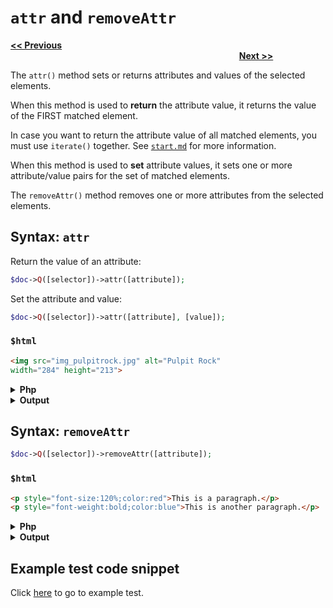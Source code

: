 # `attr` and `removeAttr`

<a href="addclass-and-removeclass.md"><b><< Previous</b></a>
&emsp;&emsp;&emsp;&emsp;&emsp;&emsp;&emsp;
&emsp;&emsp;&emsp;&emsp;&emsp;&emsp;&emsp;
&emsp;&emsp;&emsp;&emsp;&emsp;&emsp;&emsp;
&emsp;&emsp;&emsp;&emsp;&emsp;&emsp;&emsp;
&emsp;&emsp;&emsp;&emsp;&emsp;&emsp;&emsp;
&emsp;&emsp;&emsp;&emsp;&emsp;&emsp;&emsp;
&emsp;&emsp;&emsp;&emsp;&emsp;&emsp;&emsp;
&emsp;&emsp;&emsp;&emsp;
<a href="html-and-text.md"><b>Next >></b></a>

The `attr()` method sets or returns attributes and values of the selected elements.

When this method is used to **return** the attribute value, it returns the value of the FIRST matched element.

In case you want to return the attribute value of all matched elements, you must use `iterate()` together. See [`start.md`](start.md) for more information.

When this method is used to **set** attribute values, it sets one or more attribute/value pairs for the set of matched elements.

The `removeAttr()` method removes one or more attributes from the selected elements.

## Syntax: `attr`

Return the value of an attribute:

```php
$doc->Q([selector])->attr([attribute]);
```

Set the attribute and value:

```php
$doc->Q([selector])->attr([attribute], [value]);
```

### `$html` 

```html
<img src="img_pulpitrock.jpg" alt="Pulpit Rock" 
width="284" height="213">
```

<details><summary><b>Php</b></summary>

```php
<?php
include "../src/webparser.php";
$doc = new WebScraper();
$doc->loadHTML($html);

$doc->Q("img")->attr("width", "500px");

$doc->output();
```
</details>

<details><summary><b>Output</b></summary>

```html
<img src="img_pulpitrock.jpg" alt="Pulpit Rock" 
width="500px" height="213">
```
</details>

## Syntax: `removeAttr`

```php
$doc->Q([selector])->removeAttr([attribute]);
```

### `$html` 

```html
<p style="font-size:120%;color:red">This is a paragraph.</p>
<p style="font-weight:bold;color:blue">This is another paragraph.</p>
```

<details><summary><b>Php</b></summary>

```php
<?php
include "../src/webparser.php";
$doc = new WebScraper();
$doc->loadHTML($html);

$doc->Q("p")->removeAttr("style");

$doc->output();
```
</details>

<details><summary><b>Output</b></summary>

```html
<p>This is a paragraph.</p>
<p>This is another paragraph.</p>
```
</details>

## Example test code snippet

Click [here](../examples/example_attributes_manipulation.php) to go to example test.
